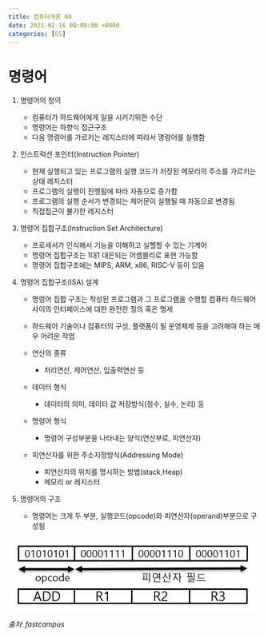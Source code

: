 ```yaml
---
title: 컴퓨터개론 09
date: 2021-02-16 00:00:00 +0000
categories: [CS]
---
```


# 명령어

1. 명령어의 정의
    - 컴퓨터가 하드웨어에게 일을 시키기위한 수단
    - 명령어는 하향식 접근구조
    - 다음 명령어를 가르키는 레지스터에 따라서 명령어를 실행함

2. 인스트럭션 포인터(Instruction Pointer)
    - 현재 실행되고 있는 프로그램의 실행 코드가 저장된 메모리의 주소를 가르키는 상태 레지스터
    - 프로그램의 실행이 진행됨에 따라 자동으로 증가함
    - 프로그램의 실행 순서가 변경되는 제어문이 실행될 때 자동으로 변경됨
    - 직접접근이 불가한 레지스터

3. 명령어 집합구조(Instruction Set Architecture)
    - 프로세서가 인식해서 기능을 이해하고 실핼할 수 있는 기계어
    - 명령어 집합구조는 1대1 대은되는 어셈블리로 표현 가능함
    - 명령어 집합구조에는 MIPS, ARM, x86, RISC-V 등이 있음

4. 명령어 집합구조(ISA) 설계
    - 명령어 집합 구조는 작성된 프로그램과 그 프로그램을 수행할 컴퓨터 하드웨어 사이의 인터페이스에 대한 완전한 정의 혹은 명세
    - 하드웨어 기술이나 컴퓨터의 구성, 플랫폼이 될 운영체제 등을 고려해야 하는 매우 어려운 작업

    - 연산의 종류
        - 처리연산, 제어연산, 입출력연산 등
    - 데이터 형식
        - 데이터의 의미, 데이터 값 저장방식(정수, 실수, 논리) 등
    - 명령어 형식
        - 명령어 구성부분을 나타내는 양식(연산부로, 피연산자)
    - 피연산자를 위한 주소지정방식(Addressing Mode)
        - 피연산자의 위치를 명시하는 방법(stack,Heap)
        - 메모리 or 레지스터

5. 명령어의 구조
    - 명령어는 크게 두 부분, 실행코드(opcode)와 피연산자(operand)부분으로 구성됨

![이미지1](https://github.com/redbean88/redbean88.github.io/blob/master/img/%EB%AA%85%EB%A0%B9%EC%96%B4%EC%9D%98%EA%B5%AC%EC%A1%B0.png?raw=true)

_출처: fastcampus_
 